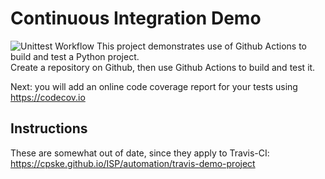 Continuous Integration Demo
============================
![Unittest Workflow](https://github.com/jindasy/demo-pyci/actions/workflows/python-app.yml/badge.svg)
This project demonstrates use of Github Actions to build and test a Python project.  
Create a repository on Github, then use Github Actions to build and test it.

Next: you will add an online code coverage report for your tests using <https://codecov.io>

## Instructions

These are somewhat out of date, since they apply to Travis-CI:
<https://cpske.github.io/ISP/automation/travis-demo-project>


